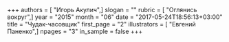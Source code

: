 +++
authors = [ "Игорь Акулич",]
slogan = ""
rubric = [ "Оглянись вокруг",]
year = "2015"
month = "06"
date = "2017-05-24T18:56:13+03:00"
title = "Чудак-часовщик"
first_page = "2"
illustrators = [ "Евгений Паненко",]
npages = "3"
in_sample = false
+++
